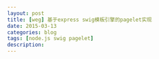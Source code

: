 ```yaml
---
layout: post
title: [weg] 基于express swig模板引擎的pagelet实现
date: 2015-03-13
categories: blog
tags: [node.js swig pagelet]
description: 
---
```


 
